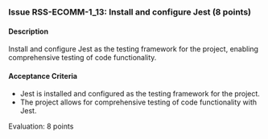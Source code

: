 ### Issue RSS-ECOMM-1_13: Install and configure Jest (8 points)

#### Description

Install and configure Jest as the testing framework for the project, enabling comprehensive testing of code functionality.

#### Acceptance Criteria

- Jest is installed and configured as the testing framework for the project.
- The project allows for comprehensive testing of code functionality with Jest.

Evaluation: 8 points
